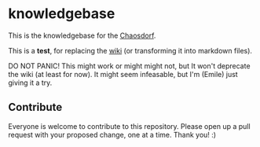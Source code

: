 # knowledgebase

This is the knowledgebase for the [Chaosdorf](https://chaosdorf.de).

This is a **test**, for replacing the [wiki](https://wiki.chaosdorf.de) (or transforming it into markdown files).

DO NOT PANIC! This might work or might might not, but It won't deprecate the wiki (at least for now). It might seem infeasable, but I'm (Emile) just giving it a try.

## Contribute

Everyone is welcome to contribute to this repository. Please open up a pull request with your proposed change, one at a time. Thank you! :)
